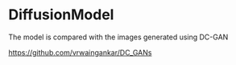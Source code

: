 # DiffusionModel

The model is compared with the images generated using DC-GAN

https://github.com/vrwaingankar/DC_GANs
